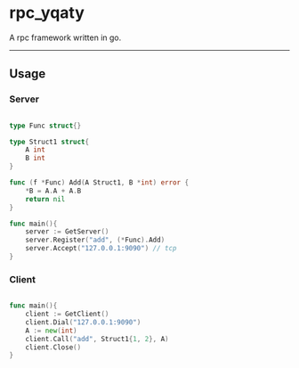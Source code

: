 # rpc_yqaty

A rpc framework written in go.

---

## Usage

### Server

```go

type Func struct{}

type Struct1 struct{
    A int
    B int
}

func (f *Func) Add(A Struct1, B *int) error {
    *B = A.A + A.B
    return nil
}

func main(){
    server := GetServer()
    server.Register("add", (*Func).Add)
    server.Accept("127.0.0.1:9090") // tcp
}
```
### Client

```go

func main(){
    client := GetClient()
    client.Dial("127.0.0.1:9090")
    A := new(int)
    client.Call("add", Struct1{1, 2}, A)
    client.Close()
}

```
